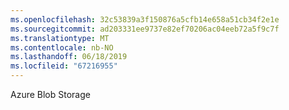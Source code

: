 ```yaml
---
ms.openlocfilehash: 32c53839a3f150876a5cfb14e658a51cb34f2e1e
ms.sourcegitcommit: ad203331ee9737e82ef70206ac04eeb72a5f9c7f
ms.translationtype: MT
ms.contentlocale: nb-NO
ms.lasthandoff: 06/18/2019
ms.locfileid: "67216955"
---
```

Azure Blob Storage